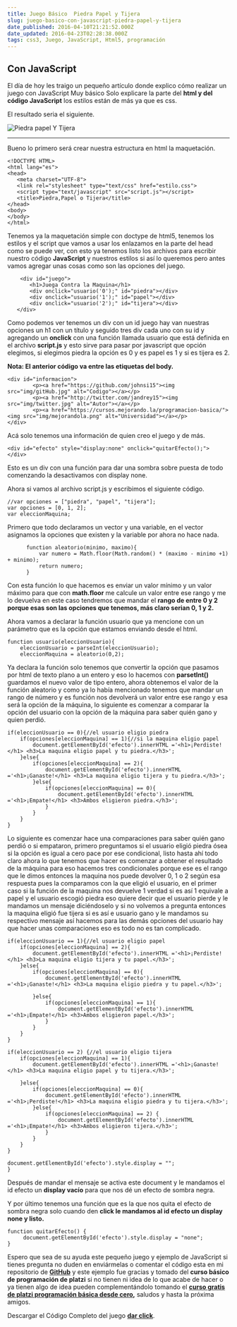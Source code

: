 ```yaml
---
title: Juego Básico  Piedra Papel y Tijera
slug: juego-basico-con-javascript-piedra-papel-y-tijera
date_published: 2016-04-10T21:21:52.000Z
date_updated: 2016-04-23T02:28:38.000Z
tags: css3, Juego, JavaScript, Html5, programación
---
```


## Con JavaScript

El día de hoy les traigo un pequeño artículo donde explico cómo realizar un juego con JavaScript Muy básico Solo explicare la parte del **html y del código JavaScript** los estilos están de más ya que es css.

El resultado seria el siguiente.

![Piedra papel Y Tijera](/content/images/2016/04/juegoPP-TJS.jpg)

---

Bueno lo primero será crear nuestra estructura en html la maquetación.

    <!DOCTYPE HTML>
    <html lang="es">
    <head>
       <meta charset="UTF-8">
       <link rel="stylesheet" type="text/css" href="estilo.css">
       <script type="text/javascript" src="script.js"></script>
       <title>Piedra,Papel o Tijera</title>
    </head>
    <body>
    </body>
    </html>
    

Tenemos ya la maquetación simple con doctype de html5, tenemos los estilos y el script que vamos a usar los enlazamos en la parte del head como se puede ver, con esto ya tenemos listo los archivos para escribir nuestro código **JavaScript** y nuestros estilos si así lo queremos pero antes vamos agregar unas cosas como son las opciones del juego.

        <div id="juego">
    	   <h1>Juega Contra la Maquina</h1>
    	   <div onclick="usuario('0');" id="piedra"></div>
           <div onclick="usuario('1');" id="papel"></div>
           <div onclick="usuario('2');" id="tijera"></div>
       </div>
    

Como podemos ver tenemos un div con un id juego hay van nuestras opciones un h1 con un título y seguido tres div cada uno con su id y agregando un **onclick**  con una función llamada usuario que está definida en el archivo **script.js** y esto sirve para pasar por javascript que opción elegimos, si elegimos piedra la opción es 0 y es papel es 1 y si es tijera es 2.

**Nota: El anterior código va entre las etiquetas del body.**

    <div id="informacion">
            <p><a href="https://github.com/johnsi15"><img src="img/gitHub.jpg" alt="Codigo"></a></p>
            <p><a href="http://twitter.com/jandrey15"><img src="img/twitter.jpg" alt="Autor"></a></p>
            <p><a href="https://cursos.mejorando.la/programacion-basica/"><img src="img/mejorandola.png" alt="Universidad"></a></p>
    </div>
    

Acá solo tenemos una información de quien creo el juego y de más.

    <div id="efecto" style="display:none" onclick="quitarEfecto();"> </div>
    

Esto es un div con una función para dar una sombra sobre puesta de todo comenzando la desactivamos con display none.

Ahora si vamos al archivo script.js y escribimos el siguiente código.

    //var opciones = ["piedra", "papel", "tijera"];
    var opciones = [0, 1, 2];
    var eleccionMaquina;
    

Primero que todo declaramos un vector y una variable, en el vector asignamos la opciones que existen y la variable por ahora no hace nada.

          function aleatorio(minimo, maximo){
              var numero = Math.floor(Math.random() * (maximo - minimo +1) + minimo);
              return numero;
          }
    

Con esta función lo que hacemos es enviar un valor mínimo y un valor máximo para que con **math.floor** me calcule un valor entre ese rango y me lo devuelva en este caso tendremos que mandar el **rango de entre 0 y 2 porque esas son las opciones que tenemos,  más claro serian 0, 1 y 2.**

Ahora vamos a declarar la función usuario que ya mencione con un parámetro que es la opción que estamos enviando desde el html.

    function usuario(eleccionUsuario){
        eleccionUsuario = parseInt(eleccionUsuario);
        eleccionMaquina = aleatorio(0,2);
    

Ya declara la función solo tenemos que convertir la opción que pasamos por html de texto plano a un entero y eso lo hacemos con **parsetInt()** guardamos el nuevo valor de tipo entero, ahora obtenemos el valor de la función aleatorio y como ya lo había mencionado tenemos que mandar un rango de número y es función nos devolverá un valor entre ese rango y esa será la opción de la máquina, lo siguiente es comenzar a comparar la opción del usuario con la opción de la máquina para saber quién gano y quien perdió.

    if(eleccionUsuario == 0){//el usuario eligio piedra 
        if(opciones[eleccionMaquina] == 1){//si la maquina eligio papel 
            document.getElementById('efecto').innerHTML ='<h1>¡Perdiste!</h1> <h3>La maquina eligio papel y tu piedra.</h3>';
        }else{
            if(opciones[eleccionMaquina] == 2){
                document.getElementById('efecto').innerHTML ='<h1>¡Ganaste!</h1> <h3>La maquina eligio tijera y tu piedra.</h3>';
            }else{
                if(opciones[eleccionMaquina] == 0){
                    document.getElementById('efecto').innerHTML ='<h1>¡Empate!</h1> <h3>Ambos eligieron piedra.</h3>';
                }
            }
        } 
    }
    

Lo siguiente es comenzar hace una comparaciones para saber quién gano perdió o si empataron, primero preguntamos si el usuario eligió piedra ósea si la opción es igual a cero pace por ese condicional,  listo hasta ahí todo claro  ahora lo que tenemos que hacer es comenzar a obtener el resultado de la máquina para eso hacemos tres condicionales porque ese es el rango que le dimos entonces la maquina nos puede devolver 0, 1 o 2 según esa respuesta pues la comparamos con la que eligió el usuario, en el primer caso si la función de la maquina nos devuelve 1 verdad si es así 1 equivale a papel  y el usuario escogió piedra eso quiere decir que el usuario pierde y le mandamos un mensaje diciéndoselo y si no volvemos a pregunta entonces la maquina eligió fue tijera si es así e usuario gano y le mandamos su respectivo mensaje así hacemos para las demás opciones del usuario hay que hacer unas comparaciones eso es todo no es tan complicado.

    if(eleccionUsuario == 1){//el usuario eligio papel 
        if(opciones[eleccionMaquina] == 2){
            document.getElementById('efecto').innerHTML ='<h1>¡Perdiste!</h1> <h3>La maquina eligio tijera y tu papel.</h3>';
        }else{
            if(opciones[eleccionMaquina] == 0){
                document.getElementById('efecto').innerHTML ='<h1>¡Ganaste!</h1> <h3>La maquina eligio piedra y tu papel.</h3>';
                
            }else{
                if(opciones[eleccionMaquina] == 1){
                    document.getElementById('efecto').innerHTML ='<h1>¡Empate!</h1> <h3>Ambos eligieron papel.</h3>'; 
                }
            }
        }
    }
    
    if(eleccionUsuario == 2) {//el usuario eligio tijera 
        if(opciones[eleccionMaquina] == 1){
            document.getElementById('efecto').innerHTML ='<h1>¡Ganaste!</h1> <h3>La maquina eligio papel y tu tijera.</h3>';
        
        }else{
            if(opciones[eleccionMaquina] == 0){
                document.getElementById('efecto').innerHTML ='<h1>¡Perdiste!</h1> <h3>La maquina eligio piedra y tu tijera.</h3>'; 
            }else{
                if(opciones[eleccionMaquina] == 2) {
                    document.getElementById('efecto').innerHTML ='<h1>¡Empate!</h1> <h3>Ambos eligieron tijera.</h3>';
                }
            }
        }
    }
    
    document.getElementById('efecto').style.display = "";
    }
    

Después de mandar el mensaje se activa este document y le mandamos el id efecto un **display vacío** para que nos dé un efecto de sombra negra.

Y por último tenemos una función que es la que nos quita el efecto de sombra negra solo cuando den **click le mandamos al id efecto un display none y listo.**

    function quitarEfecto() {
         document.getElementById('efecto').style.display = "none";
    }
    

Espero que sea de su ayuda este pequeño juego y ejemplo de JavaScript  si tienes pregunta no duden en enviármelas o comentar el código esta en mi repositorio de **[GitHub](https://github.com/johnsi15)** y este ejemplo fue gracias y tomado del **curso básico de programación de platzi** si no tienen ni idea de lo que acabe de hacer o ya tienen algo de idea pueden complementándolo tomando el **[curso gratis de platzi programación básica desde cero](https://platzi.com/cursos/programacion-basica/),** saludos y hasta la próxima amigos.

Descargar el Código Completo del juego **[dar click](http://bit.ly/1qChHY6)**.

